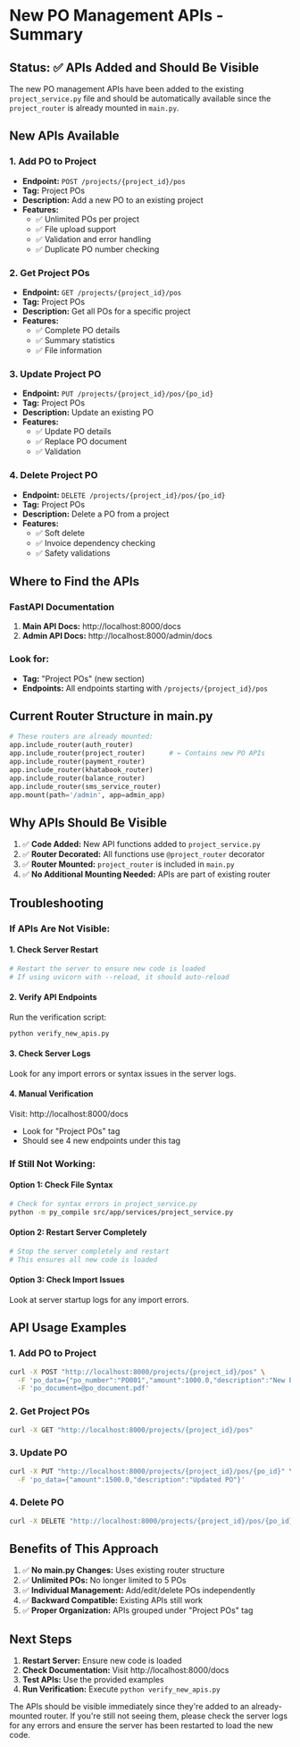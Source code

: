 # New PO Management APIs - Summary

## Status: ✅ APIs Added and Should Be Visible

The new PO management APIs have been added to the existing `project_service.py` file and should be automatically available since the `project_router` is already mounted in `main.py`.

## New APIs Available

### 1. Add PO to Project
- **Endpoint:** `POST /projects/{project_id}/pos`
- **Tag:** Project POs
- **Description:** Add a new PO to an existing project
- **Features:**
  - ✅ Unlimited POs per project
  - ✅ File upload support
  - ✅ Validation and error handling
  - ✅ Duplicate PO number checking

### 2. Get Project POs
- **Endpoint:** `GET /projects/{project_id}/pos`
- **Tag:** Project POs
- **Description:** Get all POs for a specific project
- **Features:**
  - ✅ Complete PO details
  - ✅ Summary statistics
  - ✅ File information

### 3. Update Project PO
- **Endpoint:** `PUT /projects/{project_id}/pos/{po_id}`
- **Tag:** Project POs
- **Description:** Update an existing PO
- **Features:**
  - ✅ Update PO details
  - ✅ Replace PO document
  - ✅ Validation

### 4. Delete Project PO
- **Endpoint:** `DELETE /projects/{project_id}/pos/{po_id}`
- **Tag:** Project POs
- **Description:** Delete a PO from a project
- **Features:**
  - ✅ Soft delete
  - ✅ Invoice dependency checking
  - ✅ Safety validations

## Where to Find the APIs

### FastAPI Documentation
1. **Main API Docs:** http://localhost:8000/docs
2. **Admin API Docs:** http://localhost:8000/admin/docs

### Look for:
- **Tag:** "Project POs" (new section)
- **Endpoints:** All endpoints starting with `/projects/{project_id}/pos`

## Current Router Structure in main.py

```python
# These routers are already mounted:
app.include_router(auth_router)
app.include_router(project_router)      # ← Contains new PO APIs
app.include_router(payment_router)
app.include_router(khatabook_router)
app.include_router(balance_router)
app.include_router(sms_service_router)
app.mount(path='/admin', app=admin_app)
```

## Why APIs Should Be Visible

1. ✅ **Code Added:** New API functions added to `project_service.py`
2. ✅ **Router Decorated:** All functions use `@project_router` decorator
3. ✅ **Router Mounted:** `project_router` is included in `main.py`
4. ✅ **No Additional Mounting Needed:** APIs are part of existing router

## Troubleshooting

### If APIs Are Not Visible:

#### 1. Check Server Restart
```bash
# Restart the server to ensure new code is loaded
# If using uvicorn with --reload, it should auto-reload
```

#### 2. Verify API Endpoints
Run the verification script:
```bash
python verify_new_apis.py
```

#### 3. Check Server Logs
Look for any import errors or syntax issues in the server logs.

#### 4. Manual Verification
Visit: http://localhost:8000/docs
- Look for "Project POs" tag
- Should see 4 new endpoints under this tag

### If Still Not Working:

#### Option 1: Check File Syntax
```bash
# Check for syntax errors in project_service.py
python -m py_compile src/app/services/project_service.py
```

#### Option 2: Restart Server Completely
```bash
# Stop the server completely and restart
# This ensures all new code is loaded
```

#### Option 3: Check Import Issues
Look at server startup logs for any import errors.

## API Usage Examples

### 1. Add PO to Project
```bash
curl -X POST "http://localhost:8000/projects/{project_id}/pos" \
  -F 'po_data={"po_number":"PO001","amount":1000.0,"description":"New PO"}' \
  -F 'po_document=@po_document.pdf'
```

### 2. Get Project POs
```bash
curl -X GET "http://localhost:8000/projects/{project_id}/pos"
```

### 3. Update PO
```bash
curl -X PUT "http://localhost:8000/projects/{project_id}/pos/{po_id}" \
  -F 'po_data={"amount":1500.0,"description":"Updated PO"}'
```

### 4. Delete PO
```bash
curl -X DELETE "http://localhost:8000/projects/{project_id}/pos/{po_id}"
```

## Benefits of This Approach

1. ✅ **No main.py Changes:** Uses existing router structure
2. ✅ **Unlimited POs:** No longer limited to 5 POs
3. ✅ **Individual Management:** Add/edit/delete POs independently
4. ✅ **Backward Compatible:** Existing APIs still work
5. ✅ **Proper Organization:** APIs grouped under "Project POs" tag

## Next Steps

1. **Restart Server:** Ensure new code is loaded
2. **Check Documentation:** Visit http://localhost:8000/docs
3. **Test APIs:** Use the provided examples
4. **Run Verification:** Execute `python verify_new_apis.py`

The APIs should be visible immediately since they're added to an already-mounted router. If you're still not seeing them, please check the server logs for any errors and ensure the server has been restarted to load the new code.
